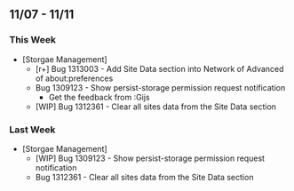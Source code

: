 ## 11/07 - 11/11 ##

### This Week ###
* [Storgae Management]
  - [r+] Bug 1313003 - Add Site Data section into Network of Advanced of about:preferences
  - Bug 1309123 - Show persist-storage permission request notification
    - Get the feedback from :Gijs
  - [WIP] Bug 1312361 - Clear all sites data from the Site Data section

### Last Week ###
* [Storgae Management]
  - [WIP] Bug 1309123 - Show persist-storage permission request notification
  - Bug 1312361 - Clear all sites data from the Site Data section
